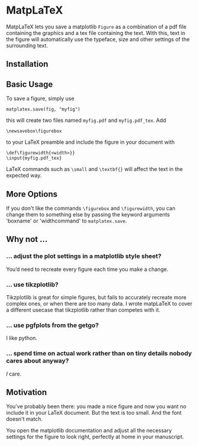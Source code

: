 # MatpLaTeX

MatpLaTeX lets you save a matplotlib `Figure` as a combination of a pdf file containing the graphics and a tex file containing the text. With this, text in the figure will automatically use the typeface, size and other settings of the surrounding text.

## Installation


## Basic Usage

To save a figure, simply use
```
matplatex.save(fig, "myfig")
```
this will create two files named `myfig.pdf` and `myfig.pdf_tex`.
Add
```
\newsavebox\figurebox
``` 
to your LaTeX preamble and include the figure in your document with
```
\def\figurewidth{<width>}}
\input{myfig.pdf_tex}
```
LaTeX commands such as `\small` and `\textbf{}` will affect the text in the expected way.

## More Options

If you don't like the commands `\figurebox` and `\figurewidth`, you can change them to something else by passing the keyword arguments 'boxname' or 'widthcommand' to `matplatex.save`.


## Why not …

### … adjust the plot settings in a matplotlib style sheet?
You’d need to recreate every figure each time you make a change.

### … use tikzplotlib?
Tikzplotlib is great for simple figures, but fails to accurately recreate more complex ones, or when there are too many data. I wrote matpLaTeX to cover a different usecase that tikzplotlib rather than competes with it.

### … use pgfplots from the getgo?
I like python.

### … spend time on actual work rather than on tiny details nobody cares about anyway?
_I_ care.

## Motivation
You've probably been there: you made a nice figure and now you want no include it in your LaTeX document. But the text is too small. And the font doesn't match.

You open the matplotlib documentation and adjust all the necessary settings for the figure to look right, perfectly at home in your manuscript.


